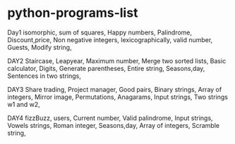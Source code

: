 # python-programs-list
Day1
isomorphic,
sum of squares,
Happy numbers,
Palindrome,
Discount,price,
Non negative integers,
lexicographically,
valid number,
Guests,
Modify string,

DAY2
Staircase,
Leapyear,
Maximum number,
Merge two sorted lists,
Basic calculator,
Digits,
Generate parentheses,
Entire string,
Seasons,day,
Sentences in two strings,

DAY3
Share trading,
Project manager,
Good pairs,
Binary strings,
Array of integers,
Mirror image,
Permutations,
Anagarams,
Input strings,
Two strings w1 and w2,

DAY4
fizzBuzz,
users,
Current number,
Valid palindrome,
Input strings,
Vowels strings,
Roman integer,
Seasons,day,
Array of integers,
Scramble string,

